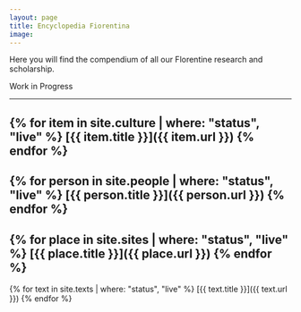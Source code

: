 ```yaml
---
layout: page
title: Encyclopedia Fiorentina
image:
---
```


Here you will find the compendium of all our Florentine research and scholarship.

Work in Progress

---
{% for item in site.culture | where: "status", "live" %}
  [{{ item.title }}]({{ item.url }})
{% endfor %}
---
{% for person in site.people | where: "status", "live" %}
  [{{ person.title }}]({{ person.url }})
{% endfor %}
---
{% for place in site.sites | where: "status", "live" %}
  [{{ place.title }}]({{ place.url }})
{% endfor %}
---
{% for text in site.texts | where: "status", "live" %}
  [{{ text.title }}]({{ text.url }})
{% endfor %}
